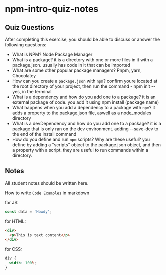# npm-intro-quiz-notes

## Quiz Questions

After completing this exercise, you should be able to discuss or answer the following questions:

- What is NPM?
  Node Package Manager
- What is a package?
  it is a directory with one or more files in it with a package.json. usually has code in it that can be imported
- What are some other popular package managers?
  Pnpm, yarn, Chocolatey
- How can you create a `package.json` with `npm`?
  confirm youre located at the root directory of your project, then run the command - npm init --yes, in the terminal
- What is a dependency and how do you add one to a package?
  it is an external package of code. you add it using npm install (package name)
- What happens when you add a dependency to a package with `npm`?
  it adds a property to the package.json file, aswell as a node_modules directory
- What is a devDependency and how do you add one to a package?
  it is a package that is only ran on the dev environment. adding --save-dev to the end of the install command
- How do you define and run `npm` scripts? Why are these useful?
  you define by adding a "scripts" object to the package.json object, and then a property with a script.
  they are useful to run commands within a directory.

## Notes

All student notes should be written here.

How to write `Code Examples` in markdown

for JS:

```javascript
const data = 'Howdy';
```

for HTML:

```html
<div>
  <p>This is text content</p>
</div>
```

for CSS:

```css
div {
  width: 100%;
}
```
